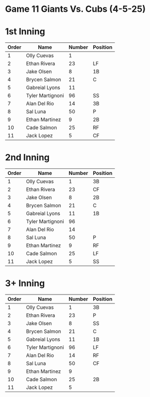 # Game 11 Giants Vs. Cubs (4-5-25)

# 1st Inning

| Order | Name | Number  | Position  |
| --- | --- 			 | --- | --- |
| 1   | Olly Cuevas      | 1   |     |
| 2   | Ethan Rivera     | 23  | LF  |
| 3   | Jake Olsen       | 8   | 1B  |
| 4   | Brycen Salmon    | 21  | C   |
| 5   | Gabreial Lyons   | 11  |     |
| 6   | Tyler Martignoni | 96  | SS  |
| 7   | Alan Del Rio     | 14  | 3B  |
| 8   | Sal Luna         | 50  | P   |
| 9   | Ethan Martinez   | 9   | 2B  |
| 10  | Cade Salmon      | 25  | RF  |
| 11  | Jack Lopez 	     | 5   | CF  |


# 2nd Inning

| Order | Name | Number  | Position  |
| --- | --- 			 | --- | --- |
| 1   | Olly Cuevas      | 1   | 3B  |
| 2   | Ethan Rivera     | 23  | CF  |
| 3   | Jake Olsen       | 8   | 2B  |
| 4   | Brycen Salmon    | 21  | C   |
| 5   | Gabreial Lyons   | 11  | 1B  |
| 6   | Tyler Martignoni | 96  |     |
| 7   | Alan Del Rio     | 14  |     |
| 8   | Sal Luna         | 50  | P   |
| 9   | Ethan Martinez   | 9   | RF  |
| 10  | Cade Salmon      | 25  | LF  |
| 11  | Jack Lopez 	     | 5   | SS  |


# 3+ Inning

| Order | Name | Number  | Position  |
| --- | --- 			 | --- | --- |
| 1   | Olly Cuevas      | 1   | 3B  |
| 2   | Ethan Rivera     | 23  | P   |
| 3   | Jake Olsen       | 8   | SS  |
| 4   | Brycen Salmon    | 21  | C   |
| 5   | Gabreial Lyons   | 11  | 1B  |
| 6   | Tyler Martignoni | 96  | LF  |
| 7   | Alan Del Rio     | 14  | RF  |
| 8   | Sal Luna         | 50  | CF  |
| 9   | Ethan Martinez   | 9   |     |
| 10  | Cade Salmon      | 25  | 2B  |
| 11  | Jack Lopez 	     | 5   |     |